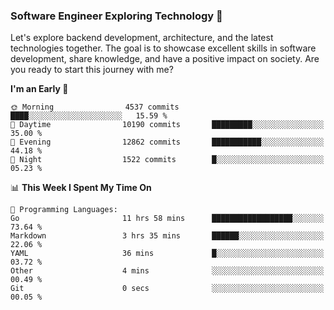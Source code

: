 ### Software Engineer Exploring Technology 🚀 

Let's explore backend development, architecture, and the latest technologies together. The goal is to showcase excellent skills in software development, share knowledge, and have a positive impact on society. Are you ready to start this journey with me?

<!--START_SECTION:waka-->
**I'm an Early 🐤** 

```text
🌞 Morning                4537 commits        ████░░░░░░░░░░░░░░░░░░░░░   15.59 % 
🌆 Daytime                10190 commits       █████████░░░░░░░░░░░░░░░░   35.00 % 
🌃 Evening                12862 commits       ███████████░░░░░░░░░░░░░░   44.18 % 
🌙 Night                  1522 commits        █░░░░░░░░░░░░░░░░░░░░░░░░   05.23 % 
```


📊 **This Week I Spent My Time On** 

```text
💬 Programming Languages: 
Go                       11 hrs 58 mins      ██████████████████░░░░░░░   73.64 % 
Markdown                 3 hrs 35 mins       ██████░░░░░░░░░░░░░░░░░░░   22.06 % 
YAML                     36 mins             █░░░░░░░░░░░░░░░░░░░░░░░░   03.72 % 
Other                    4 mins              ░░░░░░░░░░░░░░░░░░░░░░░░░   00.49 % 
Git                      0 secs              ░░░░░░░░░░░░░░░░░░░░░░░░░   00.05 % 
```


<!--END_SECTION:waka-->
